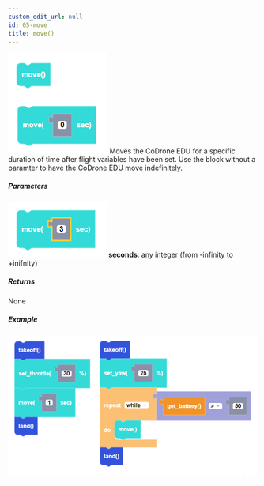 ```yaml
---
custom_edit_url: null
id: 05-move
title: move()
---
```


![move block image](move.PNG)
Moves the CoDrone EDU for a specific duration of time after flight variables have been set. Use the block without a paramter to have the CoDrone EDU move indefinitely.

##### Parameters
![move block param image](move_params.PNG)
**seconds**: any integer (from -infinity to +inifnity)

##### Returns

None

##### Example

![move example](move_example.PNG)
